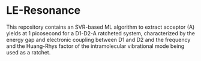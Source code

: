 # LE-Resonance
This repository contains an SVR-based ML algorithm to extract acceptor (A) yields at 1 picosecond for a D1-D2-A ratcheted system, characterized by the energy gap and electronic coupling between D1 and D2 and the frequency and the Huang-Rhys factor of the intramolecular vibrational mode being used as a ratchet.
